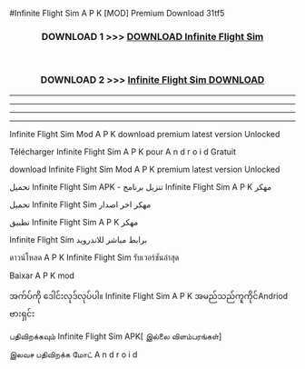 #Infinite Flight Sim  A P K [MOD] Premium Download 31tf5



<div align="center">

<h3>DOWNLOAD 1 >>> <a href="https://teeasianyam.web.app?sq=Infinite Flight Sim ">DOWNLOAD Infinite Flight Sim  </a></h3><br>

<h3>DOWNLOAD 2 >>> <a href="https://teeasianyam.web.app?sq=Infinite Flight Sim  ">Infinite Flight Sim   DOWNLOAD </a></h3>

</div>


----------------------------------------------------------

----------------------------------------------------------

----------------------------------------------------------

----------------------------------------------------------


Infinite Flight Sim   Mod A P K download premium latest version Unlocked

Télécharger Infinite Flight Sim   A P K pour A n d r o i d Gratuit

download Infinite Flight Sim   Mod A P K premium latest version Unlocked

تحميل Infinite Flight Sim   APK - تنزيل برنامج Infinite Flight Sim   A P K مهكر

تحميل Infinite Flight Sim   مهكر اخر اصدار

تطبيق Infinite Flight Sim   A P K مهكر

Infinite Flight Sim   برابط مباشر للاندرويد

ดาวน์โหลด A P K Infinite Flight Sim   รับเวอร์ชันล่าสุด

Baixar A P K mod

အက်ပ်ကို ဒေါင်းလုဒ်လုပ်ပါ။ Infinite Flight Sim   A P K အမည်သည်ကူကိုင်Andriod ဗားရှင်း

பதிவிறக்கவும் Infinite Flight Sim   APK[ இல்லை விளம்பரங்கள்] 
 
இலவச பதிவிறக்க மோட் A n d r o i d




